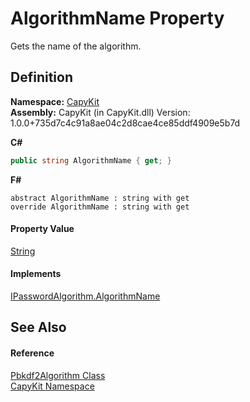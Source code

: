 # AlgorithmName Property


Gets the name of the algorithm.



## Definition
**Namespace:** <a href="N_CapyKit.md">CapyKit</a>  
**Assembly:** CapyKit (in CapyKit.dll) Version: 1.0.0+735d7c4c91a8ae04c2d8cae4ce85ddf4909e5b7d

**C#**
``` C#
public string AlgorithmName { get; }
```
**F#**
``` F#
abstract AlgorithmName : string with get
override AlgorithmName : string with get
```



#### Property Value
<a href="https://learn.microsoft.com/dotnet/api/system.string" target="_blank" rel="noopener noreferrer">String</a>

#### Implements
<a href="P_CapyKit_IPasswordAlgorithm_AlgorithmName.md">IPasswordAlgorithm.AlgorithmName</a>  


## See Also


#### Reference
<a href="T_CapyKit_Pbkdf2Algorithm.md">Pbkdf2Algorithm Class</a>  
<a href="N_CapyKit.md">CapyKit Namespace</a>  
